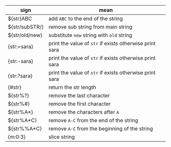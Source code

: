 | sign | mean |
| -- | -- |
| ${str}ABC | add `ABC` to the end of the string |
| ${str/subSTR/} |  remove sub string from main string |
| ${str/old/new} | substitute `new` string with `old` string |
| {str:=sara} | print the value of `str` if exists otherwise print sara |
| {str:-sara} | print the value of `str` if exists otherwise print sara |
| {str:?sara} | print the value of `str` if exists otherwise print sara |
| {#str} | return the str length |
| ${str%?} | remove the last character |
| ${str%#} | remove the first character |
| ${str%A*} | remove the characters after `A` |
| ${str%A*C} | remove `A-C` from the end of the string |
| ${str%%A*C} | remove `A-C` from the beginning of the string |
| {m:0:3} | slice string |

